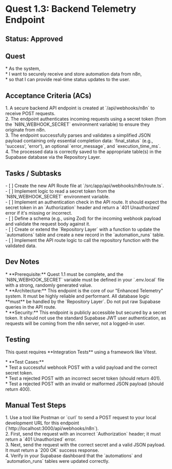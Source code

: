 # Quest 1.3: Backend Telemetry Endpoint

## Status: Approved

## Quest

\* As the system,  
\* I want to securely receive and store automation data from n8n,  
\* so that I can provide real-time status updates to the user.

## Acceptance Criteria (ACs)

1\.  A secure backend API endpoint is created at \`/api/webhooks/n8n\` to receive POST requests.  
2\.  The endpoint authenticates incoming requests using a secret token (from the
    \`N8N\_WEBHOOK\_SECRET\` environment variable) to ensure they originate from n8n.  
3\.  The endpoint successfully parses and validates a simplified JSON payload containing only essential
    completion data: \`final\_status\` (e.g., 'success', 'error'), an optional \`error\_message\`, and
    \`execution\_time\_ms\`.  
4\.  The processed data is correctly saved to the appropriate table(s) in the Supabase database via the
     Repository Layer.

## Tasks / Subtasks

\- \[ \] Create the new API Route file at \`/src/app/api/webhooks/n8n/route.ts\`.  
\- \[ \] Implement logic to read a secret token from the \`N8N\_WEBHOOK\_SECRET\` environment variable.  
\- \[ \] Implement an authentication check in the API route. It should expect the secret token in an
    \`Authorization\` header and return a \`401 Unauthorized\` error if it's missing or incorrect.  
\- \[ \] Define a schema (e.g., using Zod) for the incoming webhook payload and validate the request
    body against it.  
\- \[ \] Create or extend the \`Repository Layer\` with a function to update the \`automations\` table
    and create a new record in the \`automation\_runs\` table.  
\- \[ \] Implement the API route logic to call the repository function with the validated data.

## Dev Notes

\* \*\*Prerequisite:\*\* Quest 1.1 must be complete, and the \`N8N\_WEBHOOK\_SECRET\` variable must be
  defined in your \`.env.local\` file with a strong, randomly generated value.  
\* \*\*Architecture:\*\* This endpoint is the core of our "Enhanced Telemetry" system. It must be highly
  reliable and performant. All database logic \*\*must\*\* be handled by the \`Repository Layer\`. Do not
  put raw Supabase queries in the API route.  
\* \*\*Security:\*\* This endpoint is publicly accessible but secured by a secret token. It should not
  use the standard Supabase JWT user authentication, as requests will be coming from the n8n server,
  not a logged-in user.

## Testing

This quest requires \*\*Integration Tests\*\* using a framework like Vitest.

\* \*\*Test Cases:\*\*  
    \* Test a successful webhook POST with a valid payload and the correct secret token.  
    \* Test a rejected POST with an incorrect secret token (should return 401).  
    \* Test a rejected POST with an invalid or malformed JSON payload (should return 400).

## Manual Test Steps  

1\.  Use a tool like Postman or \`curl\` to send a POST request to your local development URL for this
     endpoint (\`http://localhost:3000/api/webhooks/n8n\`).  
2\.  First, send the request with an incorrect \`Authorization\` header; it must return a \`401 Unauthorized\` error.  
3\.  Next, send the request with the correct secret and a valid JSON payload. It must return a
     \`200 OK\` success response.  
4\.  Verify in your Supabase dashboard that the \`automations\` and \`automation\_runs\` tables were
     updated correctly.  
